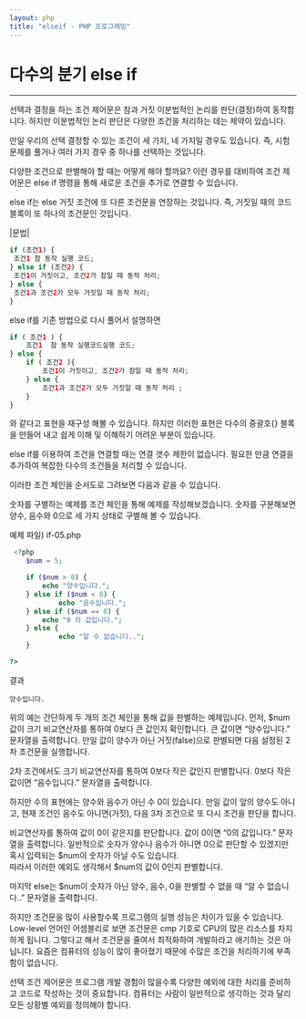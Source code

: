 ```yaml
---
layout: php
title: "elseif - PHP 프로그래밍"
---
```


# 다수의 분기 else if
---
선택과 결정을 하는 조건 제어문은 참과 거짓 이분법적인 논리를 판단(결정)하여 동작합니다. 하지만 이분법적인 논리 판단은 다양한 조건을 처리하는 데는 제약이 있습니다.  

만일 우리의 선택 결정할 수 있는 조건이 세 가지, 네 가지일 경우도 있습니다. 즉, 시험 문제를 풀거나 여러 가지 경우 중 하나를 선택하는 것입니다.  

다양한 조건으로 판별해야 할 때는 어떻게 해야 할까요? 이런 경우를 대비하여 조건 제어문은 else if 명령을 통해 새로운 조건을 추가로 연결할 수 있습니다.  

else if는 else 거짓 조건에 또 다른 조건문을 연장하는 것입니다. 즉, 거짓일 때의 코드 블록이 또 하나의 조건문인 것입니다.  

|문법|
```php
if (조건1) {
 조건1 참 동작 실행 코드;
} else if (조건2) {
 조건1이 거짓이고, 조건2가 참일 때 동작 처리;
} else {
 조건1과 조건2가 모두 거짓일 때 동작 처리;
}
```

else if를 기존 방법으로 다시 풀어서 설명하면 

```php
if ( 조건1 ) {
	조건1  참 동작 실행코드실행 코드;
} else {
	if ( 조건2 ){
		조건1이 거짓이고, 조건2가 참일 때 동작 처리;
	} else {
		조건1과 조건2가 모두 거짓일 때 동작 처리 ;
	}
}
```

와 같다고 표현을 재구성 해볼 수 있습니다. 하지만 이러한 표현은 다수의 중괄호{} 블록을 만들어 내고 쉽게 이해 및 이해하기 어려운 부분이 있습니다.  

else if를 이용하여 조건을 연결할 때는 연결 갯수 제한이 없습니다. 필요한 만큼 연결을 추가하여 복잡한 다수의 조건들을 처리할 수 있습니다.  

이러한 조건 체인을 순서도로 그려보면 다음과 같을 수 있습니다.  
 
숫자를 구별하는 예제를 조건 체인을 통해 예제를 작성해보겠습니다. 숫자를 구분해보면 양수, 음수와 0으로 세 가지 상태로 구별해 볼 수 있습니다.  

예제 파일) if-05.php
```php
 <?php
	$num = 5;

	if ($num > 0) {
		echo "양수입니다.";
	} else if ($num < 0) {
    		echo "음수입니다.";
	} else if ($num == 0) {
		echo "0 의 값입니다.";
	} else {
    		echo "알 수 없습니다..";
	}

?>
```

결과
```
양수입니다.
```

위의 예는 간단하게 두 개의 조건 체인을 통해 값을 판별하는 예제입니다. 
먼저, $num 값이 크기 비교연산자를 통하여 0보다 큰 값인지 확인합니다. 큰 값이면 “양수입니다.” 문자열을 출력합니다. 
만일 값이 양수가 아닌 거짓(false)으로 판별되면 다음 설정된 2차 조건문을 실행합니다.  

2차 조건에서도 크기 비교연산자를 통하여 0보다 작은 값인지 판별합니다. 0보다 작은 값이면 “음수입니다.” 문자열을 출력합니다.  

하지만 수의 표현에는 양수와 음수가 아닌 수 0이 있습니다. 
만일 값이 앞의 양수도 아니고, 현재 조건인 음수도 아니면(거짓), 다음 3차 조건으로 또 다시 조건을 판단을 합니다.  

비교연산자를 통하여 값이 0이 같은지를 판단합니다. 값이 0이면 “0의 값입니다.” 문자열을 출력합니다. 
일반적으로 숫자가 양수나 음수가 아니면 0으로 판단할 수 있겠지만 혹시 입력되는 $num이 숫자가 아닐 수도 있습니다.  
따라서 이러한 예외도 생각해서 $num의 값이 0인지 판별합니다.   

마지막 else는 $num이 숫자가 아닌 양수, 음수, 0을 판별할 수 없을 때 “알 수 없습니다..” 문자열을 출력합니다.  

하지만 조건문을 많이 사용할수록 프로그램의 실행 성능은 차이가 있을 수 있습니다. 
Low-level 언어인 어셈블리로 보면 조건문은 cmp 기호로 CPU의 많은 리소스를 차지하게 됩니다. 
그렇다고 해서 조건문을 줄여서 최적화하여 개발하라고 애기하는 것은 아닙니다. 
요즘은 컴퓨터의 성능이 많이 좋아졌기 때문에 수많은 조건을 처리하기에 부족함이 없습니다.  

선택 조건 제어문은 프로그램 개발 경험이 많을수록 다양한 예외에 대한 처리를 준비하고 코드로 작성하는 것이 중요합니다. 
컴퓨터는 사람이 일반적으로 생각하는 것과 달리 모든 상황별 예외를 정의해야 합니다.  


<br><br>